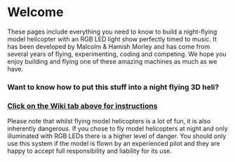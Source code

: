 # Welcome

These pages include everything you need to know to build a night-flying model helicopter with an RGB LED light show perfectly timed to music. It has been developed by Malcolm & Hamish Morley and has come from several years of flying, experimenting, coding and competing. We hope you enjoy building and flying one of these amazing machines as much as we have.

### Want to know how to put this stuff into a night flying 3D heli?
###  <a href="https://github.com/FlyingLights/FlyingLights/wiki">Click on the Wiki tab above for instructions</a>

Please note that whilst flying model helicopters is a lot of fun, it is also inherently dangerous. If you chose to fly model helicopters at night and only illuminated with RGB LEDs there is a higher level of danger. You should only use this system if the model is flown by an experienced pilot and they are happy to accept full responsibility and liability for its use. 
